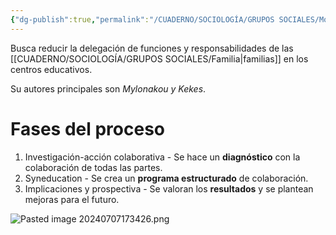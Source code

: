 ```yaml
---
{"dg-publish":true,"permalink":"/CUADERNO/SOCIOLOGÍA/GRUPOS SOCIALES/Modelo Syneducation o Sinergieducación/"}
---
```


Busca reducir la delegación de funciones y responsabilidades de las [[CUADERNO/SOCIOLOGÍA/GRUPOS SOCIALES/Familia\|familias]] en los centros educativos. 

Su autores principales son *Mylonakou y Kekes*.

# Fases del proceso
1. Investigación-acción colaborativa - Se hace un **diagnóstico** con la colaboración de todas las partes.
2. Syneducation - Se crea un **programa estructurado** de colaboración.
3. Implicaciones y prospectiva - Se valoran los **resultados** y se plantean mejoras para el futuro.

![Pasted image 20240707173426.png](/img/user/MEDIA/Pasted%20image%2020240707173426.png)
